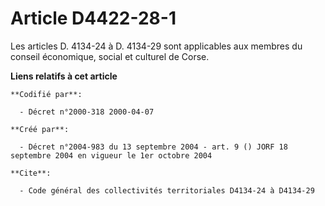 # Article D4422-28-1

Les articles D. 4134-24 à D. 4134-29 sont applicables aux membres du conseil économique, social et culturel de Corse.

**Liens relatifs à cet article**

	**Codifié par**:

	  - Décret n°2000-318 2000-04-07

	**Créé par**:

	  - Décret n°2004-983 du 13 septembre 2004 - art. 9 () JORF 18 septembre 2004 en vigueur le 1er octobre 2004

	**Cite**:

	  - Code général des collectivités territoriales D4134-24 à D4134-29
